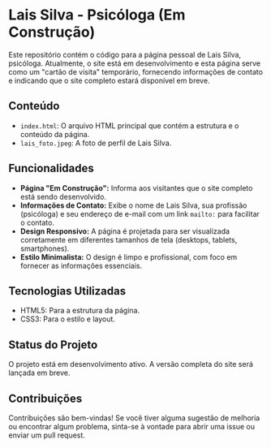 # Lais Silva - Psicóloga (Em Construção)

Este repositório contém o código para a página pessoal de Lais Silva, psicóloga. Atualmente, o site está em desenvolvimento e esta página serve como um "cartão de visita" temporário, fornecendo informações de contato e indicando que o site completo estará disponível em breve.

## Conteúdo

*   `index.html`: O arquivo HTML principal que contém a estrutura e o conteúdo da página.
*   `lais_foto.jpeg`: A foto de perfil de Lais Silva.

## Funcionalidades

*   **Página "Em Construção":** Informa aos visitantes que o site completo está sendo desenvolvido.
*   **Informações de Contato:** Exibe o nome de Lais Silva, sua profissão (psicóloga) e seu endereço de e-mail com um link `mailto:` para facilitar o contato.
*   **Design Responsivo:** A página é projetada para ser visualizada corretamente em diferentes tamanhos de tela (desktops, tablets, smartphones).
*   **Estilo Minimalista:** O design é limpo e profissional, com foco em fornecer as informações essenciais.

## Tecnologias Utilizadas

*   HTML5: Para a estrutura da página.
*   CSS3: Para o estilo e layout.

## Status do Projeto

O projeto está em desenvolvimento ativo. A versão completa do site será lançada em breve.

## Contribuições

Contribuições são bem-vindas! Se você tiver alguma sugestão de melhoria ou encontrar algum problema, sinta-se à vontade para abrir uma issue ou enviar um pull request.
